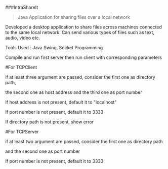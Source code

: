 ###IntraShareIt
>Java Application for sharing files over a local network

Developed a desktop application to share files across machines connected to the same local network.
Can send various types of files such as text, audio, video etc.

Tools Used : Java Swing, Socket Programming

Compile and run first server then run client with corresponding parameters

#For TCPClient

 if at least three argument are passed, consider the first one as directory path,
 
 the second one as host address and the third one as port number
 
 If host address is not present, default it to "localhost"
 
 If port number is not present, default it to 3333
 
 If directory path is not present, show error

#For TCPServer

if at least two argument are passed, consider the first one as directory path

and the second one as port number

If port number is not present, default it to 3333
